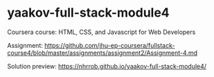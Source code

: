 # yaakov-full-stack-module4
Coursera course: HTML, CSS, and Javascript for Web Developers 


Assignment: https://github.com/jhu-ep-coursera/fullstack-course4/blob/master/assignments/assignment2/Assignment-4.md 

Solution preview: https://nhrrob.github.io/yaakov-full-stack-module4/
